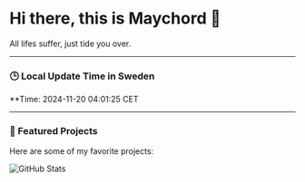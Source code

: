 # Hi there, this is Maychord 👋

All lifes suffer, just tide you over.

---

### 🕒 Local Update Time in Sweden
**Time: 2024-11-20 04:01:25 CET

---

### 🌟 Featured Projects
Here are some of my favorite projects:

![GitHub Stats](https://github-readme-stats.vercel.app/api?username=Maychord&show_icons=true&theme=radical)
